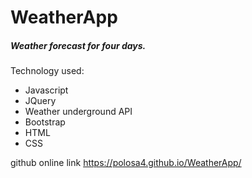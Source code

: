 # WeatherApp
##### Weather forecast for four days. 
Technology used:
- Javascript
- JQuery
- Weather underground API 
- Bootstrap
- HTML
- CSS 

github online link https://polosa4.github.io/WeatherApp/
